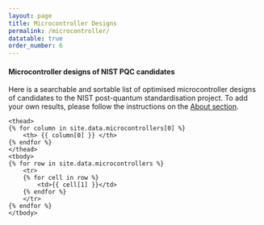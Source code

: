 ```yaml
---
layout: page
title: Microcontroller Designs
permalink: /microcontroller/
datatable: true
order_number: 6
---
```


#### Microcontroller designs of NIST PQC candidates

Here is a searchable and sortable list of optimised microcontroller designs of candidates to the NIST post-quantum standardisation project. To add your own results, please follow the instructions on the [About section](https://pqczoo.com/about/).

<head>
<script src="https://ajax.googleapis.com/ajax/libs/jquery/3.3.1/jquery.min.js"></script>
</head>

<link rel="stylesheet" type="text/css" href="https://cdn.datatables.net/1.10.19/css/jquery.dataTables.css">
  
<script type="text/javascript" charset="utf8" src="https://cdn.datatables.net/1.10.19/js/jquery.dataTables.js"></script>

<script src="/js/jquery.dataTables.js"></script>

<script src="/js/jquery.dataTables.min.js"></script>

<script>

$(document).ready(function() {
    $('#example').DataTable( {
        paging: true,
        order: [ 3, 'desc' ],
        stateSave: true,
        searching: true
    } );
} );

</script>

<table id="example" class="display" style="compact">
    <caption> </caption>

    <thead>
    {% for column in site.data.microcontrollers[0] %}
        <th> {{ column[0] }} </th>
    {% endfor %}
    </thead>
    <tbody>
    {% for row in site.data.microcontrollers %}
        <tr>
        {% for cell in row %}
            <td>{{ cell[1] }}</td>
        {% endfor %}
        </tr>
    {% endfor %}
    </tbody>
</table>
